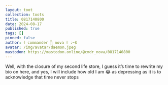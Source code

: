 ```yaml
---
layout: toot
collection: toots
title: 0817140800
date: 2024-08-17
published: true
tags: []
pinned: false
author: ⸸ commander ░ nova ⸸ :~$
avatar: /img/avatar/daemon.jpeg
mastodon: https://mastodon.online/@cmdr_nova/0817140800
---
```


Well, with the closure of my second life store, I guess it’s time to rewrite my bio on here, and yes, I will include how old I am 😂 as depressing as it is to acknowledge that time never stops
